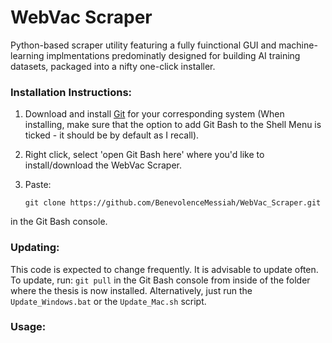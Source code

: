 # WebVac Scraper
Python-based scraper utility featuring a fully fuinctional GUI and machine-learning implmentations predominatly designed for building AI training datasets, packaged into a nifty one-click installer.


<h3>Installation Instructions:</h3>


1. Download and install [Git](https://git-scm.com/downloads) for your corresponding system (When installing, make sure that the option to add Git Bash to the Shell Menu is ticked - it should be by default as I recall).
2. Right click, select 'open Git Bash here' where you'd like to install/download the WebVac Scraper.
3. Paste:


	   git clone https://github.com/BenevolenceMessiah/WebVac_Scraper.git
in the Git Bash console.


<h3>Updating:</h3>


This code is expected to change frequently. It is advisable to update often. To update, run: `git pull` in the Git Bash console from inside of the folder where the thesis is now installed. Alternatively, just run the `Update_Windows.bat` or the `Update_Mac.sh` script.


<h3>Usage:</h3>

